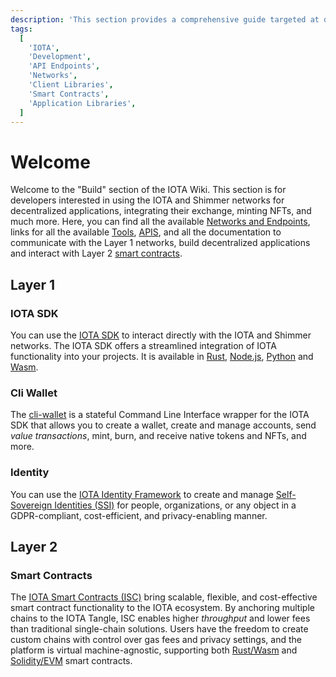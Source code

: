 ```yaml
---
description: 'This section provides a comprehensive guide targeted at developers who want to build on the IOTA network.'
tags:
  [
    'IOTA',
    'Development',
    'API Endpoints',
    'Networks',
    'Client Libraries',
    'Smart Contracts',
    'Application Libraries',
  ]
---
```


# Welcome

Welcome to the "Build" section of the IOTA Wiki. This section is for developers interested in using the IOTA and Shimmer
networks for decentralized applications, integrating their exchange, minting NFTs, and much more. Here, you can find all
the available [Networks and Endpoints](networks-endpoints.mdx), links for all the available
[Tools](/build/tools), [APIS](/apis/welcome), and all the documentation to communicate with the Layer 1 networks,
build
decentralized applications and interact with Layer 2 [smart contracts](#smart-contracts).

## Layer 1

### IOTA SDK

You can use the [IOTA SDK](/iota-sdk/welcome) to interact directly with the IOTA and Shimmer networks. The
IOTA SDK offers a streamlined integration of IOTA functionality into your projects. It is available in
[Rust](/iota-sdk/getting-started/rust), [Node.js](/iota-sdk/getting-started/nodejs),
[Python](/iota-sdk/getting-started/python) and [Wasm](/iota-sdk/getting-started/wasm).

### Cli Wallet

The [cli-wallet](/cli-wallet/welcome) is a stateful Command Line Interface wrapper for the IOTA SDK that
allows you to create a wallet, create and manage accounts, send _value transactions_, mint, burn, and receive native
tokens and NFTs, and more.

### Identity

You can use the [IOTA Identity Framework](/identity.rs/welcome) to create and manage
[Self-Sovereign Identities (SSI)](/identity.rs/explanations/decentralized-identifiers) for people, organizations, or
any object in a GDPR-compliant, cost-efficient, and privacy-enabling manner.

## Layer 2

### Smart Contracts

The [IOTA Smart Contracts (ISC)](/learn/smart-contracts/introduction) bring scalable, flexible, and cost-effective smart
contract functionality to the IOTA ecosystem. By anchoring multiple chains to the IOTA Tangle, ISC enables
higher _throughput_ and lower fees than traditional single-chain solutions. Users have the freedom to create custom
chains with control over gas fees and privacy settings, and the platform is virtual machine-agnostic, supporting both
[Rust/Wasm](/wasp-wasm/introduction) and [Solidity/EVM](/wasp-evm/introduction)
smart contracts.
